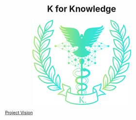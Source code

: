 <center> <h1> K for Knowledge </h1> </center>
<p align="center">
  <img src="src/Logo.png" style="width:325px";>
</p>

[Project Vision](https://github.com/Bingonemo123/BitEd/blob/main/Vision.md)
